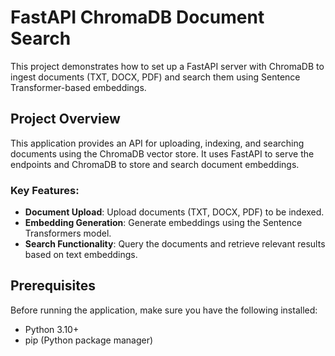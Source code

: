 # FastAPI ChromaDB Document Search

This project demonstrates how to set up a FastAPI server with ChromaDB to ingest documents (TXT, DOCX, PDF) and search them using Sentence Transformer-based embeddings.

## Project Overview

This application provides an API for uploading, indexing, and searching documents using the ChromaDB vector store. It uses FastAPI to serve the endpoints and ChromaDB to store and search document embeddings.

### Key Features:
- **Document Upload**: Upload documents (TXT, DOCX, PDF) to be indexed.
- **Embedding Generation**: Generate embeddings using the Sentence Transformers model.
- **Search Functionality**: Query the documents and retrieve relevant results based on text embeddings.

## Prerequisites

Before running the application, make sure you have the following installed:

- Python 3.10+
- pip (Python package manager)
